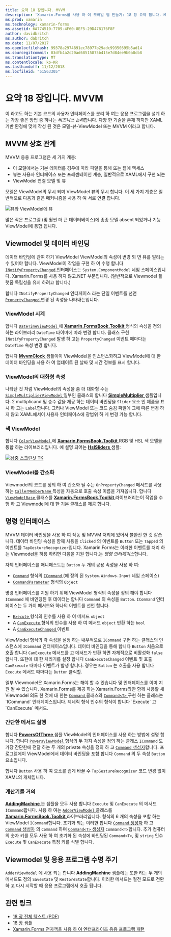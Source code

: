 ```yaml
---
title: 요약 18 장입니다. MVVM
description: 'Xamarin.Forms를 사용 하 여 모바일 앱 만들기: 18 장 요약 합니다. MVVM'
ms.prod: xamarin
ms.technology: xamarin-forms
ms.assetid: 6A774510-7709-4F60-8EF5-29D478176F8F
author: davidbritch
ms.author: dabritch
ms.date: 11/07/2017
ms.openlocfilehash: 99378a2974891ec78977b29adc99350395b5ad14
ms.sourcegitcommit: 03dfb4a2c20ad68515875b415e7d84ee9b0a8cb8
ms.translationtype: MT
ms.contentlocale: ko-KR
ms.lasthandoff: 11/12/2018
ms.locfileid: "51563305"
---
```

# <a name="summary-of-chapter-18-mvvm"></a>요약 18 장입니다. MVVM

이 라고도 하는 기본 코드의 사용자 인터페이스를 분리 하 여는 응용 프로그램을 설계 하는 가장 좋은 방법 중 하나는 *비즈니스 논리*합니다. 다양 한 기술을 존재 하지만 XAML 기반 환경에 맞게 작성 된 것은 모델-뷰-ViewModel 또는 MVVM 이라고 합니다.

## <a name="mvvm-interrelationships"></a>MVVM 상호 관계

MVVM 응용 프로그램은 세 가지 계층:

- 이 모델에서는 기본 데이터를 경우에 따라 파일을 통해 또는 웹에 액세스
- 뷰는 사용자 인터페이스 또는 프레젠테이션 계층, 일반적으로 XAML에서 구현 되는
- ViewModel 연결 모델 및 뷰

모델은 ViewModel의 무시 되며 ViewModel 뷰의 무시 합니다. 이 세 가지 계층은 일반적으로 다음과 같은 메커니즘을 사용 하 여 서로 연결 합니다.

![뷰와 ViewModel에 뷰](images/ch18fg03.png "MVVM")

많은 작은 프로그램 (및 훨씬 더 큰 데이터베이스)에 종종 모델 absent 되었거나 기능 ViewModel에 통합 됩니다.

## <a name="viewmodels-and-data-binding"></a>Viewmodel 및 데이터 바인딩

데이터 바인딩에 관여 하기 ViewModel ViewModel의 속성이 변경 되 면 뷰를 알리는 수 있어야 합니다. ViewModel이 작업을 구현 하 여 수행 합니다 [ `INotifyPropertyChanged` ](xref:System.ComponentModel.INotifyPropertyChanged) 인터페이스는 `System.ComponentModel` 네임 스페이스입니다. Xamarin.Forms를 사용 하지 않고.NET 부분입니다. (일반적으로 Viewmodel 플랫폼 독립성을 유지 하려고 합니다.)

합니다 `INotifyPropertyChanged` 인터페이스 라는 단일 이벤트를 선언 [ `PropertyChanged` ](xref:System.ComponentModel.INotifyPropertyChanged) 변경 된 속성을 나타내는입니다.

### <a name="a-viewmodel-clock"></a>ViewModel 시계

합니다 [ `DateTimeViewModel` ](https://github.com/xamarin/xamarin-forms-book-samples/blob/master/Libraries/Xamarin.FormsBook.Toolkit/Xamarin.FormsBook.Toolkit/DateTimeViewModel.cs) 에 [ **Xamarin.FormsBook.Toolkit** ](https://github.com/xamarin/xamarin-forms-book-samples/tree/master/Libraries/Xamarin.FormsBook.Toolkit/Xamarin.FormsBook.Toolkit) 형식의 속성을 정의 하는 라이브러리 `DateTime` 타이머에 따라 변경 합니다. 클래스 구현 `INotifyPropertyChanged` 발생 하 고는 `PropertyChanged` 이벤트 때마다는 `DateTime` 속성 변경 합니다.

합니다 [ **MvvmClock** ](https://github.com/xamarin/xamarin-forms-book-samples/tree/master/Chapter18/MvvmClock) 샘플이이 ViewModel을 인스턴스화하고 ViewModel에 대 한 데이터 바인딩을 사용 하 여 업데이트 된 날짜 및 시간 정보를 표시 합니다.

### <a name="interactive-properties-in-a-viewmodel"></a>ViewModel의 대화형 속성

나타난 것 처럼 ViewModel의 속성을 좀 더 대화형 수는 [ `SimpleMultiplierViewModel` ](https://github.com/xamarin/xamarin-forms-book-samples/blob/master/Chapter18/SimpleMultiplier/SimpleMultiplier/SimpleMultiplier/SimpleMultiplierViewModel.cs) 일부인 클래스의 합니다 [ **SimpleMultiplier** ](https://github.com/xamarin/xamarin-forms-book-samples/tree/master/Chapter18/SimpleMultiplier) 샘플입니다. 2 multiplicand 및 승수 값을 제공 하는 데이터 바인딩을 `Slider` 요소 인 제품을 표시 하 고는 `Label`합니다. 그러나 ViewModel 또는 코드 숨김 파일에 그에 따른 변경 하지 않고 XAML에서이 사용자 인터페이스에 광범위 하 게 변경 가능 합니다.

### <a name="a-color-viewmodel"></a>색 ViewModel

합니다 [ `ColorViewModel` ](https://github.com/xamarin/xamarin-forms-book-samples/blob/master/Libraries/Xamarin.FormsBook.Toolkit/Xamarin.FormsBook.Toolkit/ColorViewModel.cs) 에 [ **Xamarin.FormsBook.Toolkit** ](https://github.com/xamarin/xamarin-forms-book-samples/tree/master/Libraries/Xamarin.FormsBook.Toolkit/Xamarin.FormsBook.Toolkit) RGB 및 HSL 색 모델을 통합 하는 라이브러리입니다. 에 설명 되어는 [ **HslSliders** ](https://github.com/xamarin/xamarin-forms-book-samples/tree/master/Chapter18/HslSliders) 샘플:

[![삼중 스크린샷 TK](images/ch18fg08-small.png "HSL 색 모델")](images/ch18fg08-large.png#lightbox "HSL 색 모델")

### <a name="streamlining-the-viewmodel"></a>ViewModel을 간소화

Viewmodel의 코드를 정의 하 여 간소화 될 수는 `OnPropertyChanged` 메서드를 사용 하는 [ `CallerMemberName` ](xref:System.Runtime.CompilerServices.CallerMemberNameAttribute) 특성을 자동으로 호출 속성 이름을 가져옵니다. 합니다 [ `ViewModelBase` ](https://github.com/xamarin/xamarin-forms-book-samples/blob/master/Libraries/Xamarin.FormsBook.Toolkit/Xamarin.FormsBook.Toolkit/ViewModelBase.cs) 클래스를 [ **Xamarin.FormsBook.Toolkit** ](https://github.com/xamarin/xamarin-forms-book-samples/tree/master/Libraries/Xamarin.FormsBook.Toolkit/Xamarin.FormsBook.Toolkit) 라이브러리는이 작업을 수행 하 고 Viewmodel에 대 한 기본 클래스를 제공 합니다.

## <a name="the-command-interface"></a>명령 인터페이스

MVVM 데이터 바인딩을 사용 하 여 작동 및 MVVM 처리에 있어서 불완전 한 것 같습니다. 데이터 바인딩 속성을 함께 사용을 `Clicked` 의 이벤트를 `Button` 또는 `Tapped` 의 이벤트를 `TapGestureRecognizer`입니다. Xamarin.Forms는 이러한 이벤트를 처리 하는 Viewmodel을 허용 하려면 다음을 지원 합니다.는 *명령 인터페이스*합니다.

자체 인터페이스를 매니페스트는 `Button` 두 개의 공용 속성을 사용 하 여:

- [`Command`](xref:Xamarin.Forms.Button.Command) 형식의 [ `ICommand` ](xref:System.Windows.Input.ICommand) (에 정의 된 `System.Windows.Input` 네임 스페이스)
- [`CommandParameter`](xref:Xamarin.Forms.Button.CommandParameter) 형식의 `Object`

명령 인터페이스를 지원 하기 위해 ViewModel 형식의 속성을 정의 해야 합니다 `ICommand` 에 바인딩된 후 데이터는 합니다 `Command` 의 속성을 `Button`. `ICommand` 인터페이스는 두 가지 메서드와 하나의 이벤트를 선언 합니다.

- [ `Execute` ](xref:System.Windows.Input.ICommand.Execute(System.Object)) 형식의 인수를 사용 하 여 메서드 `object`
- A [ `CanExecute` ](xref:System.Windows.Input.ICommand.CanExecute(System.Object)) 형식의 인수를 사용 하 여 메서드 `object` 반환 하는 `bool`
- A [ `CanExecuteChanged` ](xref:System.Windows.Input.ICommand.CanExecuteChanged) 이벤트

ViewModel 형식의 각 속성을 설정 하는 내부적으로 `ICommand` 구현 하는 클래스의 인스턴스에 `ICommand` 인터페이스입니다. 데이터 바인딩을 통해 합니다 `Button` 처음으로 호출 합니다 `CanExecute` 메서드를 고 메서드가 반환 하면 자체적으로 비활성화 `false`합니다. 또한에 대 한 처리기를 설정 합니다 `CanExecuteChanged` 이벤트 및 호출 `CanExecute` 때마다 이벤트가 발생 합니다. 경우는 `Button` 는 호출을 사용 합니다 `Execute` 메서드 때마다는 `Button` 클릭할.

일부 Viewmodel은 Xamarin.Forms는 해야 할 수 있습니다 및 인터페이스를 이미 지원 될 수 있습니다. Xamarin.Forms를 제공 하는 Xamarin.Forms와만 함께 사용할 새 Viewmodel 의도 한 것에 대 한는 [ `Command` ](xref:Xamarin.Forms.Command) 클래스와 [ `Command<T>` ](xref:Xamarin.Forms.Command`1) 구현 하는 클래스는 `ICommand` 인터페이스입니다. 제네릭 형식 인수의 형식이 합니다 `Execute` 고 `CanExecute` 메서드.

### <a name="simple-method-executions"></a>간단한 메서드 실행

합니다 [ **PowersOfThree** ](https://github.com/xamarin/xamarin-forms-book-samples/tree/master/Chapter18/PowersOfThree) 샘플 ViewModel의 인터페이스를 사용 하는 방법에 설명 합니다. 합니다 [ `PowersViewModel` ](https://github.com/xamarin/xamarin-forms-book-samples/blob/master/Chapter18/PowersOfThree/PowersOfThree/PowersOfThree/PowersViewModel.cs) 형식의 두 가지 속성을 정의 하는 클래스 `ICommand` 도 가장 간단한에 전달 하는 두 개의 private 속성을 정의 하 고 [ `Command` 생성자](xref:Xamarin.Forms.Command.%23ctor(System.Action))합니다. 프로그램에이 ViewModel에서 데이터 바인딩을 포함 합니다 `Command` 의 두 속성 `Button` 요소입니다.

합니다 `Button` 사용 하 여 요소를 쉽게 바꿀 수 `TapGestureRecognizer` 코드 변경 없이 XAML의 개체입니다.

### <a name="a-calculator-almost"></a>계산기를 거의

[ **AddingMachine** ](https://github.com/xamarin/xamarin-forms-book-samples/tree/master/Chapter18/AddingMachine) 는 샘플을 모두 사용 합니다 `Execute` 및 `CanExecute` 의 메서드 `ICommand`합니다. 사용 하 여는 [ `AdderViewModel` ](https://github.com/xamarin/xamarin-forms-book-samples/blob/master/Libraries/Xamarin.FormsBook.Toolkit/Xamarin.FormsBook.Toolkit/AdderViewModel.cs) 클래스를 [ **Xamarin.FormsBook.Toolkit** ](https://github.com/xamarin/xamarin-forms-book-samples/blob/master/Libraries/Xamarin.FormsBook.Toolkit/Xamarin.FormsBook.Toolkit/AdderViewModel.cs) 라이브러리입니다. 형식의 6 개의 속성을 포함 하는 ViewModel `ICommand`합니다. 초기화 되는 이러한 합니다 [ `Command` 생성자](xref:Xamarin.Forms.Command.%23ctor(System.Action)) 하 고 [ `Command` 생성자](xref:Xamarin.Forms.Command.%23ctor(System.Action,System.Func{System.Boolean})) 의 `Command` 하며 [ `Command<T>` 생성자](https://developer.xamarin.com/api/constructor/Xamarin.Forms.Command%3CT%3E.Command%3CT%3E/p/System.Action%7BT%7D/System.Func%7BT,System.Boolean%7D/) `Command<T>`합니다. 추가 컴퓨터의 숫자 키를 모두 사용 하 여 초기화 된 속성에 바인딩된 `Command<T>`, 및 `string` 인수 `Execute` 및 `CanExecute` 특정 키를 식별 합니다.

## <a name="viewmodels-and-the-application-lifecycle"></a>Viewmodel 및 응용 프로그램 수명 주기

`AdderViewModel` 에 사용 되는 합니다 **AddingMachine** 샘플에는 또한 라는 두 개의 메서드도 정의 `SaveState` 및 `RestoreState`합니다. 이러한 메서드는 절전 모드로 전환 하 고 다시 시작할 때 응용 프로그램에서 호출 됩니다.



## <a name="related-links"></a>관련 링크

- [18 장 전체 텍스트 (PDF)](https://download.xamarin.com/developer/xamarin-forms-book/XamarinFormsBook-Ch18-Apr2016.pdf)
- [18 장 샘플](https://github.com/xamarin/xamarin-forms-book-samples/tree/master/Chapter18)
- [Xamarin.Forms 전자책을 사용 하 여 엔터프라이즈 응용 프로그램 패턴](~/xamarin-forms/enterprise-application-patterns/index.md)
